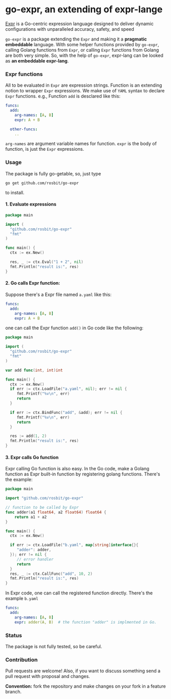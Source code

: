 # go-expr, an extending of expr-lange

[Expr](https://github.com/expr-lang/expr) is a Go-centric expression language designed to deliver dynamic
configurations with unparalleled accuracy, safety, and speed

`go-expr` is a package extending the `Expr` and making it a **pragmatic embeddable** language.
With some helper functions provided by `go-expr`, calling Golang functions from `Expr`, 
or calling `Expr` functions from Golang are both very simple. So, with the help of `go-expr`, expr-lang
can be looked as **an embeddable expr-lang**.

### Expr functions

All to be evaluated in `Expr` are expression strings. Function is an extending notion to wrapper `Expr` expressions.
We make use of `YAML` syntax to declare `Expr` functions. e.g., Function `add` is desclared like this:
```yaml
funcs:
  add:
    arg-names: [A, B]
    expr: A + B

  other-funcs:
    ..
```

`arg-names` are argument variable names for function. `expr` is the body of function, is just the `Expr` expressions.

### Usage

The package is fully go-getable, so, just type

  `go get github.com/rosbit/go-expr`

to install.

#### 1. Evaluate expressions

```go
package main

import (
  "github.com/rosbit/go-expr"
  "fmt"
)

func main() {
  ctx := ex.New()

  res, _ := ctx.Eval("1 + 2", nil)
  fmt.Println("result is:", res)
}
```

#### 2. Go calls Expr function:

Suppose there's a Expr file named `a.yaml` like this:

```yaml
funcs:
  add:
    arg-names: [A, B]
    expr: A + B

```

one can call the Expr function `add()` in Go code like the following:

```go
package main

import (
  "github.com/rosbit/go-expr"
  "fmt"
)

var add func(int, int)int

func main() {
  ctx := ex.New()
  if err := ctx.LoadFile("a.yaml", nil); err != nil {
     fmt.Printf("%v\n", err)
     return
  }

  if err := ctx.BindFunc("add", &add); err != nil {
     fmt.Printf("%v\n", err)
     return
  }

  res := add(1, 2)
  fmt.Println("result is:", res)
}
```

#### 3. Expr calls Go function

Expr calling Go function is also easy. In the Go code, make a Golang function
as Expr built-in function by registering golang functions. There's the example:

```go
package main

import "github.com/rosbit/go-expr"

// function to be called by Expr
func adder(a1 float64, a2 float64) float64 {
    return a1 + a2
}

func main() {
  ctx := ex.New()

  if err := ctx.LoadFile("b.yaml", map[string]interface{}{
     "adder": adder,
  }); err != nil {
     // error handler
     return
  }
  res, _ := ctx.CallFunc("add", 10, 2)
  fmt.Println("result is:", res)
}
```

In Expr code, one can call the registered function directly. There's the example `b.yaml`

```yaml
funcs:
  add:
    arg-names: [A, B]
    expr: adder(A, B)  # the function "adder" is implmented in Go.
```

### Status

The package is not fully tested, so be careful.

### Contribution

Pull requests are welcome! Also, if you want to discuss something send a pull request with proposal and changes.

__Convention:__ fork the repository and make changes on your fork in a feature branch.
